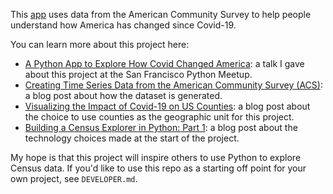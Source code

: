This [app](https://census-explorer.streamlit.app/) uses data from the American Community Survey to help people understand how America has changed since Covid-19. 

You can learn more about this project here:
 * [A Python App to Explore How Covid Changed America](https://www.youtube.com/watch?v=sdmR5YxGS4g&t=25s): a talk I gave about this project at the San Francisco Python Meetup.
 * [Creating Time Series Data from the American Community Survey (ACS)](https://arilamstein.com/blog/2024/05/28/creating-time-series-data-from-the-american-community-survey-acs/): a blog post about how the dataset is generated.
 * [Visualizing the Impact of Covid-19 on US Counties](https://arilamstein.com/blog/2024/05/04/visualizing-the-impact-of-covid-19-on-us-counties/): a blog post about the choice to use counties as the geographic unit for this project.
 * [Building a Census Explorer in Python: Part 1](https://arilamstein.com/blog/2024/02/04/building-a-census-explorer-in-python-part-1/): a blog post about the technology choices made at the start of the project.

My hope is that this project will inspire others to use Python to explore Census data. If you'd like to use this repo as a starting off point for your own project, see `DEVELOPER.md`.